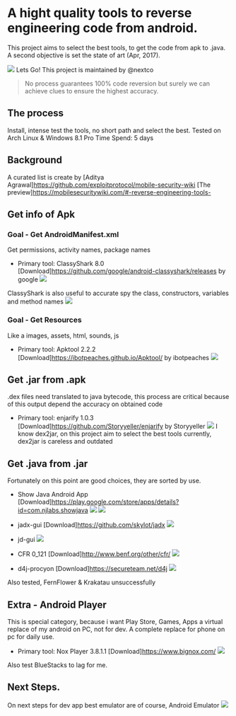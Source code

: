 # A hight quality tools to reverse engineering code from android.
This project aims to select the best tools, to get the code from apk to .java.
A second objective is set the state of art (Apr, 2017).


![](img/1-goal.png)
Lets Go! This project is maintained by @nextco

> No process guarantees 100% code reversion
> but surely we can achieve clues to ensure the highest accuracy.


## The process 
Install, intense test the tools, no short path and select the best.
Tested on Arch Linux & Windows 8.1 Pro
Time Spend: 5 days

## Background
A curated list is create by [Aditya Agrawal]https://github.com/exploitprotocol/mobile-security-wiki
[The preview]https://mobilesecuritywiki.com/#-reverse-engineering-tools-


## Get info of Apk
### Goal -  Get AndroidManifest.xml
Get permissions, activity names, package names
- Primary tool: ClassyShark 8.0 [Download]https://github.com/google/android-classyshark/releases by google
![](img/classyshark-manifest.png)

ClassyShark is also useful to accurate spy the class, constructors, variables and method names
![](img/classyshark-spy.png)

### Goal -  Get Resources
Like a images, assets, html, sounds, js

- Primary tool: Apktool 2.2.2 [Download]https://ibotpeaches.github.io/Apktool/ by ibotpeaches
![](img/apktool-resources.png)

## Get .jar from .apk
.dex files need translated to java bytecode, this process are critical because of this output depend the accuracy on obtained code

- Primary tool: enjarify 1.0.3 [Download]https://github.com/Storyyeller/enjarify by Storyyeller
![](img/enjarify.png)
I know dex2jar, on this project aim to select the best tools currently, dex2jar is careless and outdated

## Get .java from .jar
Fortunately on this point are good choices, they are sorted by use.
- Show Java Android App [Download]https://play.google.com/store/apps/details?id=com.njlabs.showjava
![](img/show-java.png)
![](img/show-java-1.png)

- jadx-gui [Download]https://github.com/skylot/jadx
![](img/jadx.png)

- jd-gui
![](img/jd-gui.png)

- CFR 0_121 [Download]http://www.benf.org/other/cfr/
![](img/cfr.png)

- d4j-procyon [Download]https://secureteam.net/d4j
![](img/d4j.png)

Also tested, FernFlower & Krakatau unsuccessfully

## Extra - Android Player
This is special category, because i want Play Store, Games, Apps a virtual replace of my android on PC, not for dev. A complete replace for phone on pc for daily use.

- Primary tool: Nox Player 3.8.1.1 [Download]https://www.bignox.com/
![](img/nox-player.png)

Also test BlueStacks to lag for me.

## Next Steps.
On next steps for dev app best emulator are of course, Android Emulator
![](img/android-emulator)